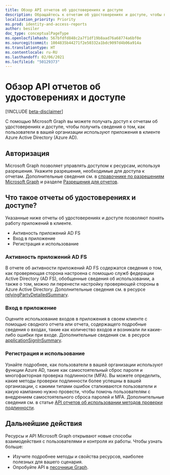```yaml
---
title: Обзор API отчетов об удостоверениях и доступе
description: Обращайтесь к отчетам об удостоверениях и доступе, чтобы получить сведения о том, как пользователи в вашей организации используют приложения в клиенте Azure Active Directory.
localization_priority: Priority
ms.prod: identity-and-access-reports
author: besiler
doc_type: conceptualPageType
ms.openlocfilehash: 567bfdfd848c2a7f1df19b8aad76a68774a6bf0e
ms.sourcegitcommit: 1004835b44271f2e50332a1bdc9097d4b06a914a
ms.translationtype: HT
ms.contentlocale: ru-RU
ms.lasthandoff: 02/06/2021
ms.locfileid: "50129373"
---
```

# <a name="identity-and-access-reports-api-overview"></a>Обзор API отчетов об удостоверениях и доступе

[!INCLUDE [beta-disclaimer](../../includes/beta-disclaimer.md)]

С помощью Microsoft Graph вы можете получать доступ к отчетам об удостоверениях и доступе, чтобы получить сведения о том, как пользователи в вашей организации используют приложения в клиенте Azure Active Directory (Azure AD).

## <a name="authorization"></a>Авторизация

Microsoft Graph позволяет управлять доступом к ресурсам, используя разрешения. Укажите разрешения, необходимые для доступа к отчетам. Дополнительные сведения см. в [справочнике по разрешениям Microsoft Graph](/graph/permissions-reference) и разделе [Разрешения для отчетов](/graph/permissions-reference#reports-permissions).

## <a name="what-are-identity-and-access-reports"></a>Что такое отчеты об удостоверениях и доступе?

Указанные ниже отчеты об удостоверениях и доступе позволяют понять работу приложений в клиенте.

- Активность приложений AD FS
- Вход в приложение
- Регистрация и использование

### <a name="ad-fs-application-activity"></a>Активность приложений AD FS

В отчете об активности приложений AD FS содержатся сведения о том, как проверяющая сторона настроена с помощью служб федерации Active Directory (AD FS), обобщенные сведения об использовании, а также о том, можно ли перенести настройку проверяющей стороны в Azure Active Directory. Дополнительные сведения см. в ресурсе [relyingPartyDetailedSummary](/graph/api/resources/applicationsigninsummary?view=graph-rest-beta).

### <a name="application-sign-in"></a>Вход в приложение

Оцените использование входов в приложения в своем клиенте с помощью сводного отчета или отчета, содержащего подробные сведения о входах, такие как количество входов и возникали ли какие-либо ошибки при входе. Дополнительные сведения см. в ресурсе [applicationSignInSummary](/graph/api/resources/applicationsigninsummary?view=graph-rest-beta).

### <a name="registration-and-usage"></a>Регистрация и использование

Узнайте подробнее, как пользователи в вашей организации используют функции Azure AD, такие как самостоятельный сброс пароля и многофакторная проверка подлинности (MFA). Вы можете определить, какие методы проверки подлинности более успешны в вашей организации, с какими типами ошибок сталкиваются пользователи и какую кампанию нужно провести, чтобы помочь пользователям с внедрением самостоятельного сброса паролей и MFA. Дополнительные сведения см. в статье [API отчетов об использовании методов проверки подлинности](/graph/api/resources/applicationsigninsummary?view=graph-rest-beta).

## <a name="next-steps"></a>Дальнейшие действия

Ресурсы и API Microsoft Graph открывают новые способы взаимодействия с пользователями и контроля их работы. Чтобы узнать больше:

- Изучите подробнее методы и свойства ресурсов, наиболее полезных для вашего сценария.
- Опробуйте API в [песочнице Graph](https://developer.microsoft.com/graph/graph-explorer).


